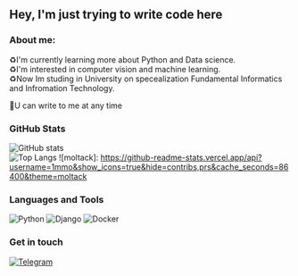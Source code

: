 ## Hey, I'm just trying to write code here

### About me: 
♻️I'm currently learning more about Python and Data science. <br>
♻️I'm interested in computer vision and machine learning. <br>
♻️Now Im studing in University on specealization Fundamental Informatics and Infromation Technology. <br>

💭U can write to me at any time

### GitHub Stats
![GitHub stats](https://github-readme-stats.vercel.app/api?username=1mmo&hide=issues&show_icons=true&theme=radical&include_all_commits=true&count_private=true&line_height=29&custom_title=1mmo%20GitHub%20Stats)<br>
![Top Langs](https://github-readme-stats.vercel.app/api/top-langs/?username=1mmo&layout=compact&theme=radical&langs_count=10)
![moltack]: https://github-readme-stats.vercel.app/api?username=1mmo&show_icons=true&hide=contribs,prs&cache_seconds=86400&theme=moltack

### Languages and Tools
![Python](https://img.shields.io/badge/Python-090909?style=for-the-badge&logo=python)
![Django](https://img.shields.io/badge/Django-090909?style=for-the-badge&logo=django&logoColor=brightgreen)
![Docker](https://img.shields.io/badge/Docker-090909?style=for-the-badge&logo=docker)


### Get in touch
[![Telegram](https://img.shields.io/badge/Telegram-090909?style=for-the-badge&logo=telegram)](https://t.me/yuuunost)

